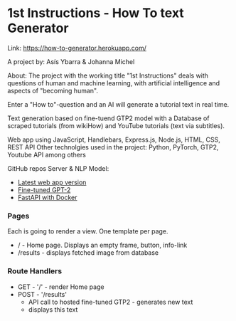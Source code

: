 # 1st Instructions - How To text Generator 

Link: https://how-to-generator.herokuapp.com/

A project by: Asís Ybarra & Johanna Michel

About: The project with the working title "1st Instructions" deals with questions of human and machine learning, with artificial intelligence and aspects of "becoming human".

Enter a "How to"-question and an AI will generate a tutorial text in real time.

Text generation based on fine-tuend GTP2 model with a Database of scraped tutorials (from wikiHow) and YouTube tutorials (text via subtitles).

Web app using JavaScript, Handlebars, Express.js, Node.js, HTML, CSS, REST API
Other technolgies used in the project: Python, PyTorch, GTP2, Youtube API among others

GitHub repos Server & NLP Model:

- [Latest web app version](https://github.com/JohannaPeanut/first-instructions-web-app-react)
- [Fine-tuned GPT-2](https://github.com/plasticfruits/gpt2-fine-tunning-pytorch)
- [FastAPI with Docker](https://github.com/plasticfruits/gpt2-fastapi-docker-deploy)


### Pages

Each is going to render a view. One template per page.

- / - Home page. Displays an empty frame, button, info-link
- /results - displays fetched image from database

### Route Handlers

- GET - '/' - render Home page
- POST - '/results'
  - API call to hosted fine-tuned GTP2 - generates new text
  - displays this text
